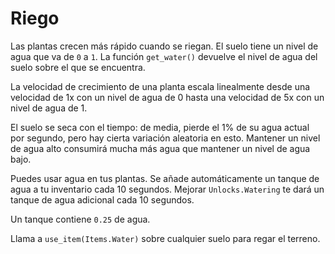 # Riego
Las plantas crecen más rápido cuando se riegan. El suelo tiene un nivel de agua que va de `0` a `1`.
La función `get_water()` devuelve el nivel de agua del suelo sobre el que se encuentra.

La velocidad de crecimiento de una planta escala linealmente desde una velocidad de 1x con un nivel de agua de 0 hasta una velocidad de 5x con un nivel de agua de 1.

El suelo se seca con el tiempo: de media, pierde el 1% de su agua actual por segundo, pero hay cierta variación aleatoria en esto.
Mantener un nivel de agua alto consumirá mucha más agua que mantener un nivel de agua bajo.

Puedes usar agua en tus plantas. Se añade automáticamente un tanque de agua a tu inventario cada 10 segundos.
Mejorar `Unlocks.Watering` te dará un tanque de agua adicional cada 10 segundos.

Un tanque contiene `0.25` de agua.

Llama a `use_item(Items.Water)` sobre cualquier suelo para regar el terreno.